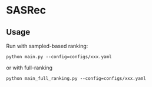 


# SASRec


## Usage



Run with sampled-based ranking:

    python main.py --config=configs/xxx.yaml

or with full-ranking

    python main_full_ranking.py --config=configs/xxx.yaml

